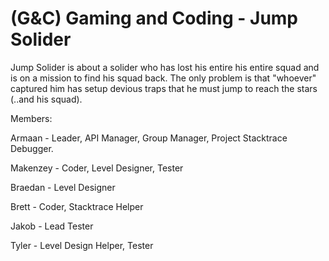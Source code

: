 # (G&C) Gaming and Coding - Jump Solider

Jump Solider is about a solider who has lost his entire his entire squad and is on a mission to find his squad back. The only problem is that "whoever" captured him has setup devious traps that he must jump to reach the stars (..and his squad).

Members:

Armaan - Leader, API Manager, Group Manager, Project Stacktrace Debugger.


Makenzey - Coder, Level Designer, Tester


Braedan - Level Designer


Brett - Coder, Stacktrace Helper


Jakob - Lead Tester


Tyler - Level Design Helper, Tester

